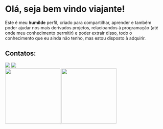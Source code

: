 # Olá, seja bem vindo viajante! 

Este é meu **humilde** perfil, criado para compartilhar, aprender e também poder ajudar nos mais derivados projetos, relacioandos à programação (até onde meu conhecimento permitir) e poder extrair disso, todo o conhecimento que eu ainda não tenho, mas estou disposto à adquirir.

## Contatos:

<div>
<a href="https://instagram.com/_marcotortelli" target="_blank"><img src="https://img.shields.io/badge/-Instagram-%23E4405F?style=for-the-badge&logo=instagram&logoColor=white" target="_blank"></a>
<!-- <a href = "mailto:contato@seu-usuário-aqui"><img src="https://img.shields.io/badge/Gmail-D14836?style=for-the-badge&logo=gmail&logoColor=white" target="_blank"></a> -->
<a href="https://www.linkedin.com/in/marcotortelli21" target="_blank"><img src="https://img.shields.io/badge/-LinkedIn-%230077B5?style=for-the-badge&logo=linkedin&logoColor=white" target="_blank"></a>   
</div>

<div>
<a href="https://github.com/Joosephino">
<img height="180em" src="https://github-readme-stats.vercel.app/api/top-langs/?username=Joosephino&layout=compact&langs_count=7&theme=dracula"/>
<img height="180em" src="https://github-readme-stats.vercel.app/api?username=Joosephino&show_icons=true&theme=dracula&include_all_commits=true&count_private=true"/>
</div>
